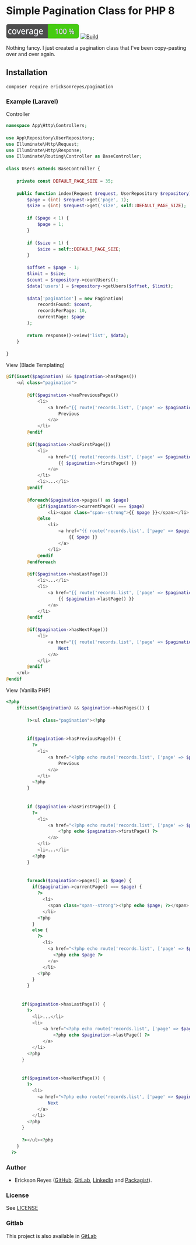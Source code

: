 # Simple Pagination Class for PHP 8

![Code Coverage](https://github.com/ericksonreyes/pagination/raw/master/coverage_badge.svg)
[![Build](https://github.com/ericksonreyes/pagination/actions/workflows/merge.yaml/badge.svg?branch=master)](https://github.com/ericksonreyes/pagination/actions/workflows/merge.yaml)

Nothing fancy. I just created a pagination class that I've been copy-pasting over and over again.

## Installation

```shell
composer require ericksonreyes/pagination
```

### Example (Laravel)

Controller

```php
namespace App\Http\Controllers;

use App\Repository\UserRepository;
use Illuminate\Http\Request;
use Illuminate\Http\Response;
use Illuminate\Routing\Controller as BaseController;

class Users extends BaseController {

    private const DEFAULT_PAGE_SIZE = 35;

    public function index(Request $request, UserRepository $repository): Response {
        $page = (int) $request->get('page', 1);
        $size = (int) $request->get('size', self::DEFAULT_PAGE_SIZE);
        
        if ($page < 1) {
            $page = 1;
        }
        
        if ($size < 1) {
            $size = self::DEFAULT_PAGE_SIZE;
        }
        
        $offset = $page - 1;
        $limit = $size;
        $count = $repository->countUsers();
        $data['users'] = $repository->getUsers($offset, $limit);  
        
        $data['pagination'] = new Pagination(
            recordsFound: $count,
            recordsPerPage: 10,
            currentPage: $page
        );
        
        return response()->view('list', $data);
    }
    
}
```

View (Blade Templating)

```php
@if(isset($pagination) && $pagination->hasPages())
    <ul class="pagination">
    
        @if($pagination->hasPreviousPage())
            <li>
                <a href="{{ route('records.list', ['page' => $pagination->previousPage()]) }}">
                    Previous
                </a>
            </li>
        @endif
                        
        @if($pagination->hasFirstPage())
            <li>
                <a href="{{ route('records.list', ['page' => $pagination->firstPage()]) }}">
                    {{ $pagination->firstPage() }}
                </a>
            </li>
            <li>...</li>
        @endif                    
        
        @foreach($pagination->pages() as $page)
            @if($pagination->currentPage() === $page)
                <li><span class="span--strong">{{ $page }}</span></li>
            @else
                <li>
                    <a href="{{ route('records.list', ['page' => $page]) }}">
                        {{ $page }}
                    </a>
                </li>
            @endif
        @endforeach
        
        @if($pagination->hasLastPage())
            <li>...</li>
            <li>
                <a href="{{ route('records.list', ['page' => $pagination->lastPage()]) }}">
                    {{ $pagination->lastPage() }}
                </a>
            </li>
        @endif   
        
        @if($pagination->hasNextPage())
            <li>
                <a href="{{ route('records.list', ['page' => $pagination->hasNextPage()]) }}">                
                    Next
                </a>
            </li>
        @endif             
    </ul>
@endif
```

View (Vanilla PHP)

```php
<?php 
    if(isset($pagination) && $pagination->hasPages()) {
        
        ?><ul class="pagination"><?php
        
        
        if($pagination->hasPreviousPage()) {
          ?>
            <li>
                <a href="<?php echo route('records.list', ['page' => $pagination->previousPage()]) ?>">
                    Previous
                </a>
            </li>
          <?php
        }


        if ($pagination->hasFirstPage()) {
          ?>
            <li>
                <a href="<?php echo route('records.list', ['page' => $pagination->firstPage()]) ?>">
                    <?php echo $pagination->firstPage() ?>
                </a>
            </li>
            <li>...</li>
          <?php
        }
        
        
        foreach($pagination->pages() as $page) {
          if($pagination->currentPage() === $page) { 
            ?>
              <li>
                <span class="span--strong"><?php echo $page; ?></span>
              </li>
            <?php 
          } 
          else { 
            ?>
              <li>
                <a href="<?php echo route('records.list', ['page' => $page]) ?>">
                  <?php echo $page ?>
                </a>
              </li>
            <?php
          } 
        } 
        
        
      if($pagination->hasLastPage()) {
        ?>
          <li>...</li>
          <li>
              <a href="<?php echo route('records.list', ['page' => $pagination->lastPage()]) ?>">
                  <?php echo $pagination->lastPage() ?>
              </a>
          </li>
        <?php
      } 
      
      
      if($pagination->hasNextPage()) { 
        ?>
          <li>
            <a href="<?php echo route('records.list', ['page' => $pagination->hasNextPage()]) ?>">                
                Next
            </a>
          </li>
        <?php 
      }
           
      ?></ul><?php 
    } 
  ?>
```

### Author

* Erickson
  Reyes ([GitHub](https://github.com/ericksonreyes), [GitLab](https://gitlab.com/ericksonreyes/), [LinkedIn](https://www.linkedin.com/in/ericksonreyes/)
  and [Packagist](http://packagist.org/users/ericksonreyes/)).

### License

See [LICENSE](LICENSE)

### Gitlab

This project is also available in [GitLab](https://gitlab.com/ericksonreyes/pagination) 